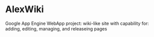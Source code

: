 # AlexWiki
Google App Engine WebApp project: wiki-like site with capability for: adding, editing, managing, and releaseing pages
